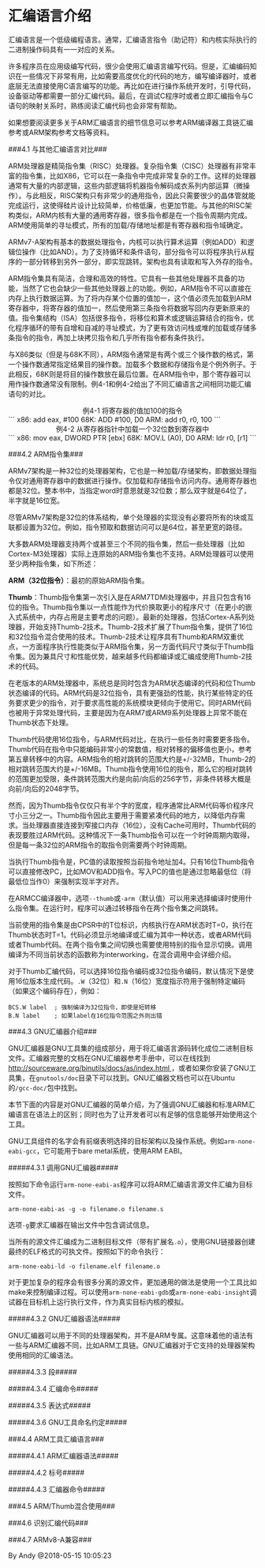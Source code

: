 # 汇编语言介绍

汇编语言是一个低级编程语言。通常，汇编语言指令（助记符）和内核实际执行的二进制操作码具有一一对应的关系。

许多程序员在应用级编写代码，很少会使用汇编语言编写代码。但是，汇编编码知识在一些情况下非常有用，比如需要高度优化的代码的地方，编写编译器时，或者底层无法直接使用C语言编写的功能。再比如在进行操作系统开发时，引导代码，设备驱动等都需要一部分汇编代码。最后，在调试C程序时或者立即汇编指令与C语句的映射关系时，熟练阅读汇编代码也会非常有帮助。

如果想要阅读更多关于ARM汇编语言的细节信息可以参考ARM编译器工具链汇编参考或ARM架构参考文档等资料。

###4.1 与其他汇编语言对比###

ARM处理器是精简指令集（RISC）处理器。复杂指令集（CISC）处理器有非常丰富的指令集，比如X86，它可以在一条指令中完成非常复杂的工作。这样的处理器通常有大量的内部逻辑，这些内部逻辑将机器指令解码成衣系列内部运算（微操作）。与此相反，RISC架构只有非常少的通用指令，因此只需要很少的晶体管就能完成运行，这使得硅片设计比较简单，价格低廉，也更加节能。与其他的RISC架构类似，ARM内核有大量的通用寄存器，很多指令都是在一个指令周期内完成。ARM使用简单的寻址模式，所有的加载/存储地址都是有寄存器和指令域确定。

ARMv7-A架构有基本的数据处理指令，内核可以执行算术运算（例如ADD）和逻辑位操作（比如AND）。为了支持循环和条件语句，部分指令可以将程序执行从程序的一部分转移到另外一部分，即实现跳转。架构也具有读取和写入外存的指令。

ARM指令集具有简洁，合理和高效的特性。它具有一些其他处理器不具备的功能，当然了它也会缺少一些其他处理器上的功能。例如，ARM指令不可以直接在内存上执行数据运算。为了将内存某个位置的值加一，这个值必须先加载到ARM寄存器中，将寄存器的值加一，然后使用第三条指令将数据写回内存更新原来的值。指令集结构（ISA）包括很多指令，将移位和算术或逻辑运算结合的指令，优化程序循环的带有自增和自减的寻址模式，为了更有效访问栈或堆的加载或存储多条指令的指令，再加上块拷贝指令和几乎所有指令都有条件执行。

与X86类似（但是与68K不同），ARM指令通常是有两个或三个操作数的格式，第一个操作数通常指定结果目的操作数。加载多个数据和存储指令是个例外例子。于此相反，68K则是将目的操作数放在最后位置。在ARM指令中，那个寄存器可以用作操作数通常没有限制。例4-1和例4-2给出了不同汇编语言之间相同功能汇编语句的对比。

<div align="center">例4-1 将寄存器的值加100的指令</div>
```
x86: add 	eax, #100
68K: ADD	#100, D0
ARM: add	r0, r0, 100
```

<div align="center">例4-2 从寄存器指针中加载一个32位数到寄存器中</div>
```
x86: mov	eax, DWORD PTR [ebx]
68K: MOV.L	(A0), D0
ARM: ldr	r0, [r1]
```

###4.2 ARM指令集###

ARMv7架构是一种32位的处理器架构，它也是一种加载/存储架构，即数据处理指令仅对通用寄存器中的数据进行操作。仅加载和存储指令访问内存。通用寄存器也都是32位。整本书中，当指定word时意思就是32位数；那么双字就是64位了，半字就是16位宽。

尽管ARMv7架构是32位的体系结构，单个处理器的实现没有必要将所有的块或互联都设置为32位。例如，指令预取和数据访问可以是64位，甚至更宽的路径。

大多数ARM处理器支持两个或甚至三个不同的指令集，然后一些处理器（比如Cortex-M3处理器）实际上连原始的ARM指令集也不支持。ARM处理器可以使用至少两种指令集，如下所述：

**ARM（32位指令）**：最初的原始ARM指令集。

**Thumb**：Thumb指令集第一次引入是在ARM7TDMI处理器中，并且只包含有16位的指令。Thumb指令集以一点性能作为代价换取更小的程序尺寸（在更小的嵌入式系统中，内存占用是主要考虑的问题）。最新的处理器，包括Cortex-A系列处理器，开始支持Thumb-2技术。Thumb-2技术扩展了Thum指令集，提供了16位和32位指令混合使用的技术。Thumb-2技术让程序具有Thumb和ARM双重优点，一方面程序执行性能类似于ARM指令集，另一方面代码尺寸类似于Thumb指令集。因为兼具尺寸和性能优势，越来越多代码都编译或汇编成使用Thumb-2技术的代码。

在老版本的ARM处理器中，系统总是同时包含为ARM状态编译的代码和位Thumb状态编译的代码。ARM代码是32位指令，具有更强劲的性能，执行某些特定的任务要求更少的指令，对于要求高性能的系统模块更倾向于使用它。同时ARM代码也被用于异常处理代码，主要是因为在ARM7或ARM9系列处理器上异常不能在Thumb状态下处理。

Thumb代码使用16位指令，与ARM代码对比，在执行一些任务时需要更多指令。Thumb代码在指令中只能编码非常小的常数值，相对转移的偏移值也更小，参考第五章转移中的内容。ARM指令的相对跳转的范围大约是+/-32MB，Thumb-2的相对跳转范围大约是+/-16MB。Thumb指令使用16位的指令，那么它的相对跳转的范围更加受限，条件跳转范围大约是向前/向后的256字节，非条件转移大概是向前/向后的2048字节。

然而，因为Thumb指令仅仅只有半个字的宽度，程序通常比ARM代码等价程序尺寸小三分之一。Thumb指令因此主要用于需要紧凑代码的地方，以降低内存需求。当处理器直接连接到窄接口内存（16位），没有Cache可用时，Thumb代码的表现要胜过ARM代码。这种情况下一条Thumb指令可以在一个时钟周期内取得，但是每一条32位的ARM指令的取指令则需要两个时钟周期。

当执行Thumb指令是，PC值的读取按照当前指令地址加4。只有16位Thumb指令可以直接修改PC，比如MOV和ADD指令。写入PC的值也是通过忽略最低位（将最低位当作0）来强制实现半字对齐。

在ARMCC编译器中，选项`--thumb`或`-arm`（默认值）可以用来选择编译时使用什么指令集。在运行时，程序可以通过转移指令在两个指令集之间跳转。

当前使用的指令集是由CPSR中的T位标识，内核执行在ARM状态时T=0，执行在Thumb状态时T=1。代码必须显示地编译或汇编为其中一种状态，或者ARM代码或者Thumb代码。在两个指令集之间切换也需要使用特别的指令显示切换。调用编译为不同当前状态的函数称为interworking，在混合调用中会详细介绍。

对于Thumb汇编代码，可以选择16位指令编码或32位指令编码，默认情况下是使用16位版本生成代码。`.W`（32位）和`.N`（16位）宽度指示符用于强制特定编码（如果这个编码存在），例如：

```
BCS.W label  ; 强制编译为32位指令，即使是短转移
B.N label    ; 如果label在16位指令范围之外则出错
```

###4.3 GNU汇编器介绍###

GNU汇编器是GNU工具集的组成部分，用于将汇编语言源码转化成位二进制目标文件。汇编器完整的文档在GNU汇编器参考手册中，可以在线找到[http://sourceware.org/binutils/docs/as/index.html ](http://sourceware.org/binutils/docs/as/index.html )，或者如果你安装了GNU工具集，在`gnutools/doc`目录下可以找到。GNU汇编器文档也可以在Ubuntu的`/gcc-doc/`包中找到。

本节下面的内容是对GNU汇编器的简单介绍，为了强调GNU汇编器和标准ARM汇编语言在语法上的区别；同时也为了让开发者可以有足够的信息能够开始使用这个工具。

GNU工具组件的名字会有前缀表明选择的目标架构以及操作系统。例如`arm-none-eabi-gcc`，它可能用于bare metal系统，使用ARM EABI。

#####4.3.1 调用GNU汇编器#####

按照如下命令运行`arm-none-eabi-as`程序可以将ARM汇编语言源文件汇编为目标文件。

```
arm-none-eabi-as -g -o filename.o filename.s
```

选项`-g`要求汇编器在输出文件中包含调试信息。

当所有的源文件汇编成为二进制目标文件（带有扩展名`.o`），使用GNU链接器创建最终的ELF格式的可执文件。按照如下的命令执行：

```
arm-none-eabi-ld -o filename.elf filename.o
```

对于更加复杂的程序会有很多分离的源文件，更加通用的做法是使用一个工具比如make来控制编译过程。可以使用`arm-none-eabi-gdb`或`arm-none-eabi-insight`调试器在目标机上运行执行文件，作为真实目标内核的模拟。

#####4.3.2 GNU汇编器语法#####

GNU汇编器可以用于不同的处理器架构，并不是ARM专属。这意味着他的语法有一些与ARM汇编器不同，比如ARM工具链。GNU汇编器对于它支持的处理器架构使用相同的汇编语法。



#####4.3.3 段#####

#####4.3.4 汇编命令#####

#####4.3.5 表达式#####

#####4.3.6 GNU工具命名约定#####

###4.4 ARM工具汇编语言###

#####4.4.1 ARM汇编器语法#####

#####4.4.2 标号#####

#####4.4.3 汇编器命令#####

###4.5 ARM/Thumb混合使用###

###4.6 识别汇编代码###

###4.7 ARMv8-A兼容###


By Andy @2018-05-15 10:05:23